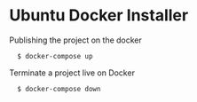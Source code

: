 # Ubuntu Docker Installer

Publishing the project on the docker
```
  $ docker-compose up
```

Terminate a project live on Docker
```
  $ docker-compose down
```
